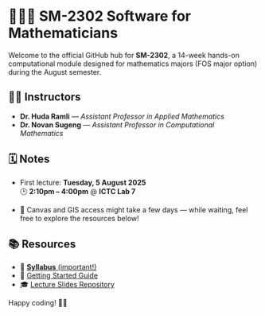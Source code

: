 # 👩🏻‍🏫 SM-2302 Software for Mathematicians

Welcome to the official GitHub hub for **SM-2302**, a 14-week hands-on computational module designed for mathematics majors (FOS major option) during the August semester.

## 👨‍🏫 Instructors

- **Dr. Huda Ramli** — *Assistant Professor in Applied Mathematics*
- **Dr. Novan Sugeng** — *Assistant Professor in Computational Mathematics*

## 🗓️ Notes

- First lecture: **Tuesday, 5 August 2025**  
  🕑 **2:10pm – 4:00pm** @ **ICTC Lab 7**

- 🔄 Canvas and GIS access might take a few days — while waiting, feel free to explore the resources below!

## 📚 Resources

- 📄 [**Syllabus** (important!)](https://raw.githubusercontent.com/SM-2302-Aug25/material/SM2302-syllabus-2025.pdf)
- 🧰 [Getting Started Guide](https://raw.githubusercontent.com/SM-2302-Aug25/material/getting_started.pdf)
- 🎓 [Lecture Slides Repository](https://github.com/SM-2302-Aug25/material)

Happy coding! 🚀🧮
